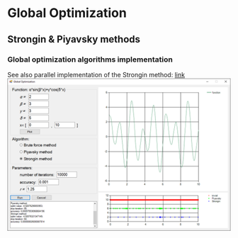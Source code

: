 # Global Optimization
## Strongin & Piyavsky methods
### Global optimization algorithms implementation
See also parallel implementation of the Strongin method: [link](https://github.com/deathboydmi/parprog-2018-1/tree/master/groups/1506-2/smertin_ds)
![screen](https://raw.githubusercontent.com/deathboydmi/global_optimization/master/screen.png)
